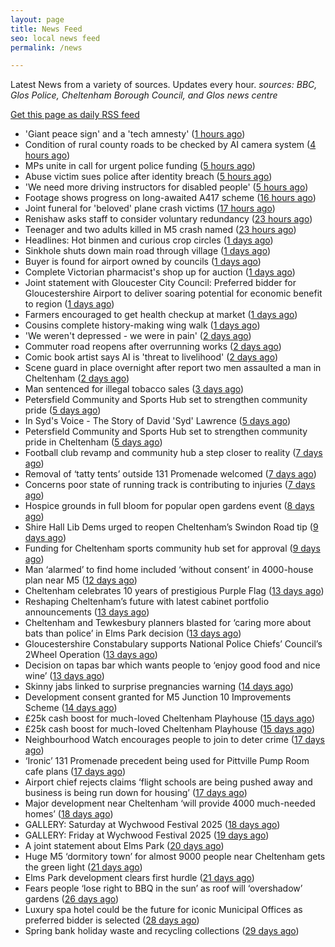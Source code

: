 ```yaml
---
layout: page
title: News Feed
seo: local news feed
permalink: /news

---
```


Latest News from a variety of sources. Updates every hour.
_sources: BBC, Glos Police, Cheltenham Borough Council, and Glos news centre_

[Get this page as daily RSS feed](/daily.rss)

<!-- news_marker starts -->
- 'Giant peace sign' and a 'tech amnesty' ([1 hours ago](https://www.bbc.com/news/articles/cglzk58j8jxo))
- Condition of rural county roads to be checked by AI camera system ([4 hours ago](https://gloucesternewscentre.co.uk/condition-of-rural-county-roads-to-be-checked-by-ai-camera-system/))
- MPs unite in call for urgent police funding ([5 hours ago](https://www.bbc.com/news/articles/cev0jk0v88do))
- Abuse victim sues police after identity breach ([5 hours ago](https://www.bbc.com/news/articles/cdxk0x09k7qo))
- 'We need more driving instructors for disabled people' ([5 hours ago](https://www.bbc.com/news/articles/cx27142pgn4o))
- Footage shows progress on long-awaited A417 scheme ([16 hours ago](https://www.bbc.com/news/articles/c628rjve01lo))
- Joint funeral for 'beloved' plane crash victims ([17 hours ago](https://www.bbc.com/news/articles/c4g8re3v64zo))
- Renishaw asks staff to consider voluntary redundancy ([23 hours ago](https://www.bbc.com/news/articles/cwykllmg8pvo))
- Teenager and two adults killed in M5 crash named ([23 hours ago](https://www.bbc.com/news/articles/c80prrgepzeo))
- Headlines: Hot binmen and curious crop circles ([1 days ago](https://www.bbc.com/news/articles/c5ykj8kq83no))
- Sinkhole shuts down main road through village ([1 days ago](https://www.bbc.com/news/articles/c4gk5d89n8zo))
- Buyer is found for airport owned by councils ([1 days ago](https://www.bbc.com/news/articles/c70xjdr4veyo))
- Complete Victorian pharmacist's shop up for auction ([1 days ago](https://www.bbc.com/news/articles/cly36y5qwz3o))
- Joint statement with Gloucester City Council: Preferred bidder for Gloucestershire Airport to deliver soaring potential for economic benefit to region ([1 days ago](https://www.cheltenham.gov.uk/news/article/3021/joint_statement_with_gloucester_city_council_preferred_bidder_for_gloucestershire_airport_to_deliver_soaring_potential_for_economic_benefit_to_region))
- Farmers encouraged to get health checkup at market ([1 days ago](https://www.bbc.com/news/articles/c5yxyye6rglo))
- Cousins complete history-making wing walk ([1 days ago](https://www.bbc.com/news/articles/czxw6npq667o))
- 'We weren't depressed - we were in pain' ([2 days ago](https://www.bbc.com/news/articles/cvgv27g4wjno))
- Commuter road reopens after overrunning works ([2 days ago](https://www.bbc.com/news/articles/c78n5zl514lo))
- Comic book artist says AI is 'threat to livelihood' ([2 days ago](https://www.bbc.com/news/articles/cjrnr779z2lo))
- Scene guard in place overnight after report two men assaulted a man in Cheltenham ([2 days ago](https://gloucesternewscentre.co.uk/scene-guard-in-place-overnight-after-report-two-men-assaulted-a-man-in-cheltenham/))
- Man sentenced for illegal tobacco sales ([3 days ago](https://gloucesternewscentre.co.uk/man-sentenced-for-illegal-tobacco-sales/))
- Petersfield Community and Sports Hub set to strengthen community pride ([5 days ago](https://gloucesternewscentre.co.uk/petersfield-community-and-sports-hub-set-to-strengthen-community-pride/))
- In Syd's Voice - The Story of David 'Syd' Lawrence ([5 days ago](https://www.bbc.co.uk/sounds/play/p0lj4vvq))
- Petersfield Community and Sports Hub set to strengthen community pride in Cheltenham ([5 days ago](https://www.cheltenham.gov.uk/news/article/3020/petersfield_community_and_sports_hub_set_to_strengthen_community_pride_in_cheltenham))
- Football club revamp and community hub a step closer to reality ([7 days ago](https://gloucesternewscentre.co.uk/football-club-revamp-and-community-hub-a-step-closer-to-reality/))
- Removal of ‘tatty tents’ outside 131 Promenade welcomed ([7 days ago](https://gloucesternewscentre.co.uk/removal-of-tatty-tents-outside-131-promenade-welcomed/))
- Concerns poor state of running track is contributing to injuries ([7 days ago](https://gloucesternewscentre.co.uk/concerns-poor-state-of-running-track-is-contributing-to-injuries/))
- Hospice grounds in full bloom for popular open gardens event ([8 days ago](https://gloucesternewscentre.co.uk/hospice-grounds-in-full-bloom-for-popular-open-gardens-event/))
- Shire Hall Lib Dems urged to reopen Cheltenham’s Swindon Road tip ([9 days ago](https://gloucesternewscentre.co.uk/shire-hall-lib-dems-urged-to-reopen-cheltenhams-swindon-road-tip/))
- Funding for Cheltenham sports community hub set for approval ([9 days ago](https://gloucesternewscentre.co.uk/funding-for-cheltenham-sports-community-hub-set-for-approval/))
- Man ‘alarmed’ to find home included ‘without consent’ in 4000-house plan near M5 ([12 days ago](https://gloucesternewscentre.co.uk/man-alarmed-to-find-home-included-without-consent-in-4000-house-plan-near-m5/))
- Cheltenham celebrates 10 years of prestigious Purple Flag ([13 days ago](https://www.cheltenham.gov.uk/news/article/3019/cheltenham_celebrates_10_years_of_prestigious_purple_flag))
- Reshaping Cheltenham’s future with latest cabinet portfolio announcements ([13 days ago](https://www.cheltenham.gov.uk/news/article/3018/reshaping_cheltenhams_future_with_latest_cabinet_portfolio_announcements))
- Cheltenham and Tewkesbury planners blasted for ‘caring more about bats than police’ in Elms Park decision ([13 days ago](https://gloucesternewscentre.co.uk/cheltenham-and-tewkesbury-planners-blasted-for-caring-more-about-bats-than-police-in-elms-park-decision/))
- Gloucestershire Constabulary supports National Police Chiefs’ Council’s 2Wheel Operation ([13 days ago](https://gloucesternewscentre.co.uk/gloucestershire-constabulary-supports-national-police-chiefs-councils-2wheel-operation/))
- Decision on tapas bar which wants people to ‘enjoy good food and nice wine’ ([13 days ago](https://gloucesternewscentre.co.uk/decision-on-tapas-bar-which-wants-people-to-enjoy-good-food-and-nice-wine/))
- Skinny jabs linked to surprise pregnancies warning ([14 days ago](https://www.bbc.co.uk/sounds/play/p0lgh4cd))
- Development consent granted for M5 Junction 10 Improvements Scheme ([14 days ago](https://gloucesternewscentre.co.uk/development-consent-granted-for-m5-junction-10-improvements-scheme/))
- £25k cash boost for much-loved Cheltenham Playhouse ([15 days ago](https://gloucesternewscentre.co.uk/25k-cash-boost-for-much-loved-cheltenham-playhouse/))
- £25k cash boost for much-loved Cheltenham Playhouse ([15 days ago](https://www.cheltenham.gov.uk/news/article/3017/25k_cash_boost_for_much-loved_cheltenham_playhouse))
- Neighbourhood Watch encourages people to join to deter crime ([17 days ago](https://gloucesternewscentre.co.uk/neighbourhood-watch-encourages-people-to-join-to-deter-crime/))
- ‘Ironic’ 131 Promenade precedent being used for Pittville Pump Room cafe plans ([17 days ago](https://gloucesternewscentre.co.uk/ironic-131-promenade-precedent-being-used-for-pittville-pump-room-cafe-plans/))
- Airport chief rejects claims ‘flight schools are being pushed away and business is being run down for housing’ ([17 days ago](https://gloucesternewscentre.co.uk/airport-chief-rejects-claims-flight-schools-are-being-pushed-away-and-business-is-being-run-down-for-housing/))
- Major development near Cheltenham ‘will provide 4000 much-needed homes’ ([18 days ago](https://gloucesternewscentre.co.uk/major-development-near-cheltenham-will-provide-4000-much-needed-homes/))
- GALLERY: Saturday at Wychwood Festival 2025 ([18 days ago](https://gloucesternewscentre.co.uk/gallery-saturday-at-wychwood-festival-2025/))
- GALLERY: Friday at Wychwood Festival 2025 ([19 days ago](https://gloucesternewscentre.co.uk/gallery-friday-at-wychwood-festival-2025/))
- A joint statement about Elms Park ([20 days ago](https://www.cheltenham.gov.uk/news/article/3015/a_joint_statement_about_elms_park))
- Huge M5 ‘dormitory town’ for almost 9000 people near Cheltenham gets the green light ([21 days ago](https://gloucesternewscentre.co.uk/huge-m5-dormitory-town-for-almost-9000-people-near-cheltenham-gets-the-green-light/))
- Elms Park development clears first hurdle ([21 days ago](https://gloucesternewscentre.co.uk/elms-park-development-clears-first-hurdle/))
- Fears people ‘lose right to BBQ in the sun’ as roof will ‘overshadow’ gardens ([26 days ago](https://gloucesternewscentre.co.uk/fears-people-lose-right-to-bbq-in-the-sun-as-roof-will-overshadow-gardens/))
- Luxury spa hotel could be the future for iconic Municipal Offices as preferred bidder is selected ([28 days ago](https://www.cheltenham.gov.uk/news/article/3014/luxury_spa_hotel_could_be_the_future_for_iconic_municipal_offices_as_preferred_bidder_is_selected))
- Spring bank holiday waste and recycling collections ([29 days ago](https://www.cheltenham.gov.uk/news/article/3013/spring_bank_holiday_waste_and_recycling_collections))

<!-- news_marker ends -->
